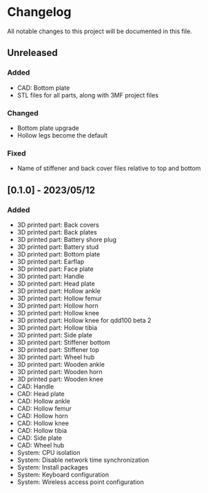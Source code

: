 # Changelog

All notable changes to this project will be documented in this file.

## Unreleased

### Added

- CAD: Bottom plate
- STL files for all parts, along with 3MF project files

### Changed

- Bottom plate upgrade
- Hollow legs become the default

### Fixed

- Name of stiffener and back cover files relative to top and bottom

## [0.1.0] - 2023/05/12

### Added

- 3D printed part: Back covers
- 3D printed part: Back plates
- 3D printed part: Battery shore plug
- 3D printed part: Battery stud
- 3D printed part: Bottom plate
- 3D printed part: Earflap
- 3D printed part: Face plate
- 3D printed part: Handle
- 3D printed part: Head plate
- 3D printed part: Hollow ankle
- 3D printed part: Hollow femur
- 3D printed part: Hollow horn
- 3D printed part: Hollow knee
- 3D printed part: Hollow knee for qdd100 beta 2
- 3D printed part: Hollow tibia
- 3D printed part: Side plate
- 3D printed part: Stiffener bottom
- 3D printed part: Stiffener top
- 3D printed part: Wheel hub
- 3D printed part: Wooden ankle
- 3D printed part: Wooden horn
- 3D printed part: Wooden knee
- CAD: Handle
- CAD: Head plate
- CAD: Hollow ankle
- CAD: Hollow femur
- CAD: Hollow horn
- CAD: Hollow knee
- CAD: Hollow tibia
- CAD: Side plate
- CAD: Wheel hub
- System: CPU isolation
- System: Disable network time synchronization
- System: Install packages
- System: Keyboard configuration
- System: Wireless access point configuration
